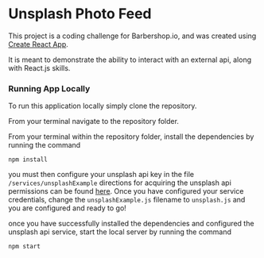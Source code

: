 # Unsplash Photo Feed

This project is a coding challenge for Barbershop.io, and was created using [Create React App](https://github.com/facebookincubator/create-react-app).

It is meant to demonstrate the ability to interact with an external api, along
with React.js skills.

### Running App Locally

To run this application locally simply clone the repository.

From your terminal navigate to the repository folder.

From your terminal within the repository folder, install the dependencies by
running the command

`npm install`

you must then configure your unsplash api key in the file `/services/unsplashExample`
directions for acquiring the unsplash api permissions can be found [here](https://unsplash.com/developers). Once you have configured your service credentials, change the `unsplashExample.js` filename to `unsplash.js` and you are
configured and ready to go!

once you have successfully installed the dependencies and configured the unsplash api service, start the local server by running the command

`npm start`
